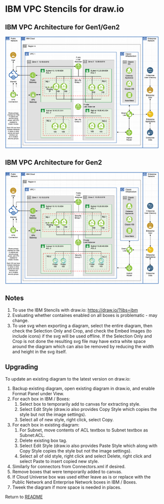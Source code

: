 # IBM VPC Stencils for draw.io

## IBM VPC Architecture for Gen1/Gen2
![VPCArchitecture](/images/ibm_vpc_architecture_drawio.png)

## IBM VPC Architecture for Gen2
![VPCArchitecture](/images/ibm_vpc_architecture_gen2_drawio.png)

## Notes

1. To use the IBM Stencils with draw.io:  https://draw.io/?libs=ibm
2. Evaluating whether containes enabled on all boxes is problematic - may change.
3. To use svg when exporting a diagram, select the entire diagram, then check the Selection Only and Crop, and check the Embed Images (to include icons) if the svg will be used offline.  If the Selection Only and Crop is not done the resulting svg file may have extra white space around the diagram which can also be removed by reducing the width and height in the svg itself.

## Upgrading

To update an existing diagram to the latest version on draw.io:
1. Backup existing diagram, open existing diagram in draw.io, and enable Format Panel under View.
2. For each box in IBM / Boxes:
    1. Select box to temporarily add to canvas for extracting style.
    2. Select Edit Style (draw.io also provides Copy Style which copies the style but not the image settings).
    3. Select all of new style, right click, select Copy.
3. For each box in existing diagram: 
    1. For Subnet, move contents of ACL textbox to Subnet textbox as Subnet:ACL.
    2. Delete existing box tag.
    3. Select Edit Style (draw.io also provides Paste Style which along with Copy Style copies the style but not the image settings).
    4. Select all of old style, right click and select Delete, right click and select Paste to insert copied new style.
4. Similarly for connectors from Connectors.xml if desired.
5. Remove boxes that were temporarily added to canvas.
6. If Cloud Universe box was used either leave as is or replace with the Public Network and Enterprise Network boxes in IBM / Boxes.
7. Tweek the diagram if more space is needed in places.

Return to [README](/README.md)
